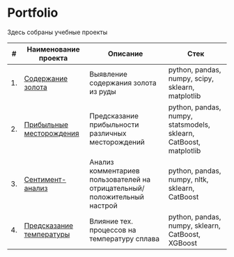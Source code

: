 # Portfolio

Здесь собраны учебные проекты

| #    | Наименование проекта                | Описание                                                     | Стек                                                         |
| ---- | ------------------------------------------------------------ | ------------------------------------------------------------ | ------------------------------------------------------------ |
| 1.   | [Содержание золота](https://github.com/ivantreniks/folio_analytics/tree/main/au_concentration_proj) | Выявление содержания золота из руды | python, pandas, numpy, scipy, sklearn, matplotlib       |
| 2.   | [Прибыльные месторождения](https://github.com/ivantreniks/folio_analytics/tree/main/profitable_mine_proj) | Предсказание прибыльности различных месторождений | python, pandas, numpy, statsmodels, sklearn, CatBoost, matplotlib |
| 3.   | [Сентимент-анализ](https://github.com/ivantreniks/folio_analytics/tree/main/sentiment_proj) | Анализ комментариев пользователей на отрицательный/положительный настрой             | python, pandas, numpy, nltk, sklearn, CatBoost |
| 4.   | [Предсказание температуры](https://github.com/ivantreniks/folio_analytics/tree/main/temperature_proj) | Влияние тех. процессов на температуру сплава             | python, pandas, numpy, sklearn, CatBoost, XGBoost |
